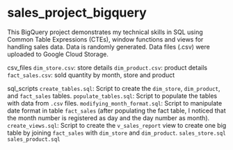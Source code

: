 # sales_project_bigquery

This BigQuery project demonstrates my technical skills in SQL using Common Table Expressions (CTEs), window functions and views for handling sales data.
Data is randomly generated. Data files (.csv) were uploaded to Google Cloud Storage.

csv_files
  `dim_store.csv`: store details
  `dim_product.csv`: product details
  `fact_sales.csv`: sold quantity by month, store and product

sql_scripts
  `create_tables.sql`: Script to create the `dim_store`, `dim_product`, and `fact_sales` tables.
  `populate_tables.sql`: Script to populate the tables with data from `.csv` files.
  `modifying_month_format.sql`: Script to manipulate date format in table `fact_sales` (after populating the fact table, I noticed that the month number is registered as day and the day number as month).
  `create_views.sql`: Script to create the `v_sales_report` view to create one big table by joining `fact_sales` with `dim_store` and `dim_product`.
  `sales_store.sql`
  `sales_product.sql`
